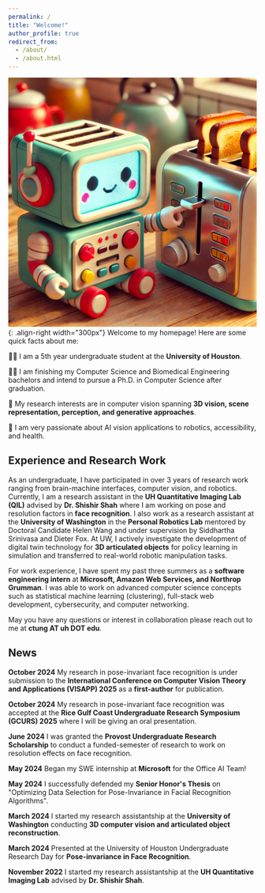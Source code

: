 ```yaml
---
permalink: /
title: "Welcome!"
author_profile: true
redirect_from: 
  - /about/
  - /about.html
---
```


![Illustration of Robot interacting with Objects](/images/beemo.webp){: .align-right width="300px"}
Welcome to my homepage! Here are some quick facts about me:

🧑‍🎓 I am a 5th year undergraduate student at the **University of Houston**.

🧑‍💻 I am finishing my Computer Science and Biomedical Engineering bachelors and intend to pursue a Ph.D. in Computer Science after graduation. 

📸 My research interests are in computer vision spanning **3D vision, scene representation, perception, and generative approaches**. 

🦾 I am very passionate about AI vision applications to robotics, accessibility, and health.

## Experience and Research Work
As an undergraduate, I have participated in over 3 years of research work ranging from brain-machine interfaces, computer vision, and robotics. Currently, I am a research assistant in the **UH Quantitative Imaging Lab (QIL)** advised by **Dr. Shishir Shah** where I am working on pose and resolution factors in **face recognition**. I also work as a research assistant at the **University of Washington** in the **Personal Robotics Lab** mentored by Doctoral Candidate Helen Wang and under supervision by Siddhartha Srinivasa and Dieter Fox. At UW, I actively investigate the development of digital twin technology for **3D articulated objects** for policy learning in simulation and transferred to real-world robotic manipulation tasks.

For work experience, I have spent my past three summers as a **software engineering intern** at **Microsoft, Amazon Web Services, and Northrop Grumman**. I was able to work on advanced computer science concepts such as statistical machine learning (clustering), full-stack web development, cybersecurity, and computer networking. 

May you have any questions or interest in collaboration please reach out to me at **ctung AT uh DOT edu**.

## News
**October 2024** My research in pose-invariant face recognition is under submission to the **International Conference on Computer Vision Theory and Applications (VISAPP) 2025** as a **first-author** for publication.

**October 2024** My research in pose-invariant face recognition was accepted at the  **Rice Gulf Coast Undergraduate Research Symposium (GCURS) 2025** where I will be giving an oral presentation.

**June 2024** I was granted the **Provost Undergraduate Research Scholarship** to conduct a funded-semester of research to work on resolution effects on face recognition.

**May 2024** Began my SWE internship at **Microsoft** for the Office AI Team!

**May 2024** I successfully defended my **Senior Honor's Thesis** on "Optimizing Data Selection for Pose-Invariance in Facial Recognition Algorithms". 

**March 2024** I started my research assistantship at the **University of Washington** conducting **3D computer vision and articulated object reconstruction**.

**March 2024** Presented at the University of Houston Undergraduate Research Day for **Pose-invariance in Face Recognition**. 

**November 2022** I started my research assistantship at the **UH Quantitative Imaging Lab** advised by **Dr. Shishir Shah**.

